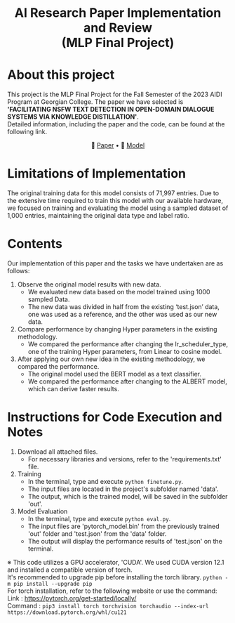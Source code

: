 <div align="center">
<h1>
  AI Research Paper Implementation and Review
  <br> (MLP Final Project)
</h1>
</div>

# About this project
This project is the MLP Final Project for the Fall Semester of the 2023 AIDI Program at Georgian College.
The paper we have selected is **'FACILITATING NSFW TEXT DETECTION IN OPEN-DOMAIN DIALOGUE SYSTEMS VIA KNOWLEDGE DISTILLATION'**. 
<br> Detailed information, including the paper and the code, can be found at the following link.

<p align="center">
📄 <a href="https://arxiv.org/pdf/2309.09749.pdf" target="_blank">Paper</a> • 
🤗 <a href="https://github.com/qiuhuachuan/CensorChat" target="_blank">Model</a> 
</p>

# Limitations of Implementation
The original training data for this model consists of 71,997 entries. Due to the extensive time required to train this model with our available hardware, we focused on training and evaluating the model using a sampled dataset of 1,000 entries, maintaining the original data type and label ratio.

# Contents
Our implementation of this paper and the tasks we have undertaken are as follows:

1. Observe the original model results with new data.
   - We evaluated new data based on the model trained using 1000 sampled Data.
   - The new data was divided in half from the existing ‘test.json’ data, one was used as a reference, and the other was used as our new data.
2. Compare performance by changing Hyper parameters in the existing methodology.
   - We compared the performance after changing the lr_scheduler_type, one of the training Hyper parameters, from Linear to cosine model.
3. After applying our own new idea in the existing methodology, we compared the performance.
   - The original model used the BERT model as a text classifier.
   - We compared the performance after changing to the ALBERT model, which can derive faster results.

# Instructions for Code Execution and Notes
1. Download all attached files.
   - For necessary libraries and versions, refer to the 'requirements.txt' file.
2. Training
   - In the terminal, type and execute `python finetune.py`.
   - The input files are located in the project's subfolder named 'data'.
   - The output, which is the trained model, will be saved in the subfolder 'out'.
3. Model Evaluation
   - In the terminal, type and execute `python eval.py`.
   - The input files are 'pytorch_model.bin' from the previously trained 'out' folder and 'test.json' from the 'data' folder.
   - The output will display the performance results of 'test.json' on the terminal.
     
※ This code utilizes a GPU accelerator, 'CUDA'.
We used CUDA version 12.1 and installed a compatible version of torch. 
<br> It's recommended to upgrade pip before installing the torch library. `python -m pip install --upgrade pip`
<br> For torch installation, refer to the following website or use the command:
<br> Link : https://pytorch.org/get-started/locally/
<br> Command : `pip3 install torch torchvision torchaudio --index-url https://download.pytorch.org/whl/cu121`
